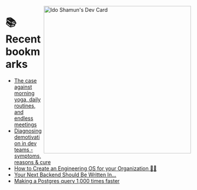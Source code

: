 <a href="https://app.daily.dev/idoshamun"><img src="https://api.daily.dev/devcards/v2/28849d86070e4c099c877ab6837c61f0.png?type=default&r=auy" align="right" width="400" alt="Ido Shamun's Dev Card"/></a>

# 📚 Recent bookmarks
<!-- BOOKMARKS:START -->
- [The case against morning yoga, daily routines, and endless meetings](https://app.daily.dev/posts/baaUAyMiS?utm_source=rss&utm_medium=bookmarks&utm_campaign=28849d86070e4c099c877ab6837c61f0)
- [Diagnosing demotivation in dev teams - symptoms, reasons &amp; cure](https://app.daily.dev/posts/rGPgMBnDI?utm_source=rss&utm_medium=bookmarks&utm_campaign=28849d86070e4c099c877ab6837c61f0)
- [How to Create an Engineering OS for your Organization 🧑‍💻](https://app.daily.dev/posts/eMqPI5SOP?utm_source=rss&utm_medium=bookmarks&utm_campaign=28849d86070e4c099c877ab6837c61f0)
- [Your Next Backend Should Be Written In...](https://app.daily.dev/posts/EfutJCW0r?utm_source=rss&utm_medium=bookmarks&utm_campaign=28849d86070e4c099c877ab6837c61f0)
- [Making a Postgres query 1,000 times faster](https://app.daily.dev/posts/x2EH9CPkK?utm_source=rss&utm_medium=bookmarks&utm_campaign=28849d86070e4c099c877ab6837c61f0)
<!-- BOOKMARKS:END -->
